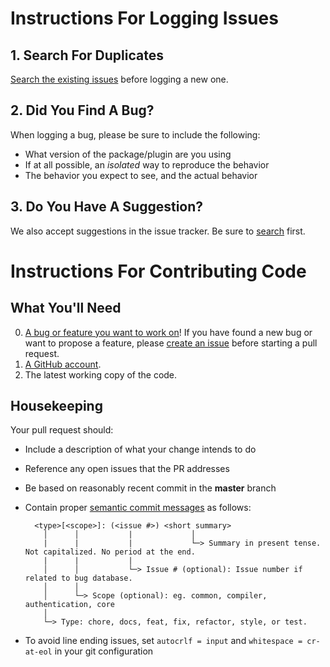# Instructions For Logging Issues

## 1. Search For Duplicates

[Search the existing issues](https://github.com/wpengine/wpengine-coding-standards/search?type=Issues) before logging a new one.

## 2. Did You Find A Bug?

When logging a bug, please be sure to include the following:

- What version of the package/plugin are you using
- If at all possible, an _isolated_ way to reproduce the behavior
- The behavior you expect to see, and the actual behavior

## 3. Do You Have A Suggestion?

We also accept suggestions in the issue tracker. Be sure to [search](https://github.com/wpengine/wpengine-coding-standards/search?type=Issues) first.

# Instructions For Contributing Code

## What You'll Need

0. [A bug or feature you want to work on](https://github.com/wpengine/wpengine-coding-standards/labels/help%20wanted)! If you have found a new bug or want to propose a feature, please [create an issue](https://github.com/wpengine/wpengine-coding-standards/issues/new/choose) before starting a pull request.
1. [A GitHub account](https://github.com/join).
2. The latest working copy of the code.

## Housekeeping

Your pull request should:

- Include a description of what your change intends to do
- Reference any open issues that the PR addresses
- Be based on reasonably recent commit in the **master** branch
- Contain proper [semantic commit messages](https://gist.github.com/joshbuchea/6f47e86d2510bce28f8e7f42ae84c716#gistcomment-3711094) as follows:

  ```
    <type>[<scope>]: (<issue #>) <short summary>
      │      │           |             │
      |      |           |             └─> Summary in present tense. Not capitalized. No period at the end.
      |      |           |
      │      │           └─> Issue # (optional): Issue number if related to bug database.
      │      │
      │      └─> Scope (optional): eg. common, compiler, authentication, core
      │
      └─> Type: chore, docs, feat, fix, refactor, style, or test.
  ```

- To avoid line ending issues, set `autocrlf = input` and `whitespace = cr-at-eol` in your git configuration
